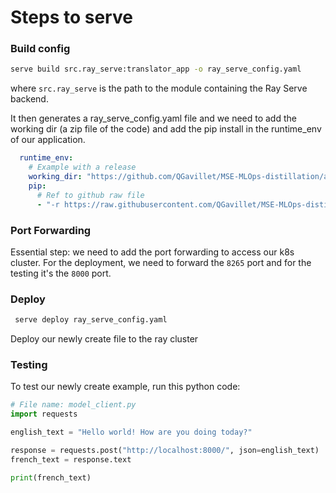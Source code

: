 # Steps to serve
### Build config

```bash
serve build src.ray_serve:translator_app -o ray_serve_config.yaml
```

where `src.ray_serve` is the path to the module containing the Ray Serve backend.

It then generates a ray_serve_config.yaml file and we need to add the working dir (a zip file of the code) and add the pip install in the runtime_env of our application. 

```yaml
  runtime_env:
    # Example with a release
    working_dir: "https://github.com/QGavillet/MSE-MLOps-distillation/archive/refs/heads/ray_serve.zip"
    pip:
      # Ref to github raw file
      - "-r https://raw.githubusercontent.com/QGavillet/MSE-MLOps-distillation/refs/heads/main/requirements.txt"
```

### Port Forwarding
Essential step: we need to add the port forwarding to access our k8s cluster. For the deployment, we need to forward the `8265` port and for the testing it's the `8000` port.

### Deploy
```bash
 serve deploy ray_serve_config.yaml
 ```

Deploy our newly create file to the ray cluster

### Testing
To test our newly create example, run this python code:

```python
# File name: model_client.py
import requests

english_text = "Hello world! How are you doing today?"

response = requests.post("http://localhost:8000/", json=english_text)
french_text = response.text

print(french_text)
```
